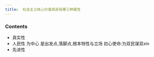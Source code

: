 ```yaml
---
title:  社会主义核心价值观具有哪三种属性
--- 
```


### Contents
- 真实性
- 人民性 为中心 是出发点,落脚点,根本特性与立场 初心使命:为双民谋双xin
- 先进性
